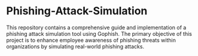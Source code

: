# Phishing-Attack-Simulation
This repository contains a comprehensive guide and implementation of a phishing attack simulation tool using Gophish. The primary objective of this project is to enhance employee awareness of phishing threats within organizations by simulating real-world phishing attacks.
